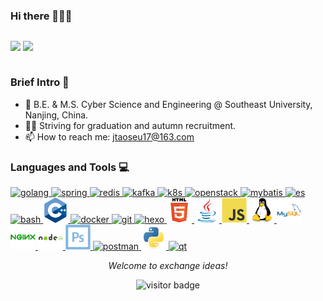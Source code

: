 ### Hi there 👋👋👋

<div style="display: flex; gap: 10px;">
  <p align="center">
  <img height="200px" src="https://github-readme-stats.vercel.app/api?username=Mitsui921&theme=blueberry&show_icons=true&count_private=true&hide_rank=true&include_all_commits=true">
  <img height="200px" src="https://github-readme-stats.vercel.app/api/top-langs/?username=Mitsui921&layout=donut&theme=blueberry">
  </p>
</div>

<!-- trophy -->
<!-- [![trophy](https://github-profile-trophy.vercel.app/?username=Mitsui921&theme=onedark)](https://github.com/ryo-ma/github-profile-trophy) -->

### Brief Intro 🌝
- 🔭 B.E. & M.S. Cyber Science and Engineering @ Southeast University, Nanjing, China.
- 👨‍💻 Striving for graduation and autumn recruitment.
- 📫 How to reach me: jtaoseu17@163.com
<!--
- 😄 Pronouns: ...
- ⚡ Fun fact: ...
-->

<!--
- Reference: https://github.com/simple-icons/simple-icons
- Reference: https://github.com/devicons/devicon
-->

<h3 align="left">Languages and Tools 💻</h3>
<p align="left"> 
<a href="https://go.dev/" target="_blank"> <img src="https://www.vectorlogo.zone/logos/golang/golang-ar21.svg" alt="golang" width="60" height="40"/> </a> 
<a href="https://spring.io/" target="_blank"> <img src="https://www.vectorlogo.zone/logos/springio/springio-ar21.svg" alt="spring" width="80" height="40"/> </a> 
<a href="https://redis.io/" target="_blank"> <img src="https://www.vectorlogo.zone/logos/redis/redis-icon.svg" alt="redis" width="40" height="40"/> </a> 
<a href="https://kafka.apache.org/" target="_blank"> <img src="https://www.vectorlogo.zone/logos/apache_kafka/apache_kafka-ar21.svg" alt="kafka" width="80" height="40"/> </a> 
<a href="https://kubernetes.io/" target="_blank"> <img src="https://www.vectorlogo.zone/logos/kubernetes/kubernetes-ar21.svg" alt="k8s" width="80" height="40"/> </a> 
<a href="https://www.openstack.org/" target="_blank"> <img src="https://www.vectorlogo.zone/logos/openstack/openstack-ar21.svg" alt="openstack" width="80" height="40"/> </a> 
<a href="https://mybatis.org/" target="_blank"> <img src="https://github.com/mybatis/logo/blob/master/logo-bird-ninja.svg" alt="mybatis" width="40" height="40"/> </a> 
<a href="https://www.elastic.co/" target="_blank"> <img src="https://www.vectorlogo.zone/logos/elastic/elastic-ar21.svg" alt="es" width="80" height="40"/> </a> 
<a href="https://www.gnu.org/software/bash/" target="_blank"> <img src="https://www.vectorlogo.zone/logos/gnu_bash/gnu_bash-icon.svg" alt="bash" width="40" height="40"/> </a> 
<a href="https://www.w3schools.com/cpp/" target="_blank"> <img src="https://raw.githubusercontent.com/devicons/devicon/master/icons/cplusplus/cplusplus-original.svg" alt="cplusplus" width="40" height="40"/> </a> 
<a href="https://www.docker.com/" target="_blank"> <img src="https://cdn.jsdelivr.net/gh/devicons/devicon/icons/docker/docker-original-wordmark.svg" alt="docker" width="60" height="40"/> </a> 
<a href="https://git-scm.com/" target="_blank"> <img src="https://www.vectorlogo.zone/logos/git-scm/git-scm-icon.svg" alt="git" width="40" height="40"/> </a> 
<a href="https://hexo.io/" target="_blank"> <img src="https://www.vectorlogo.zone/logos/hexoio/hexoio-icon.svg" alt="hexo" width="40" height="40"/> </a> 
<a href="https://www.w3.org/html/" target="_blank"> <img src="https://raw.githubusercontent.com/devicons/devicon/master/icons/html5/html5-original-wordmark.svg" alt="html5" width="40" height="40"/> </a> 
<a href="https://www.java.com" target="_blank"> <img src="https://raw.githubusercontent.com/devicons/devicon/master/icons/java/java-original.svg" alt="java" width="40" height="40"/> </a> 
<a href="https://developer.mozilla.org/en-US/docs/Web/JavaScript" target="_blank"> <img src="https://raw.githubusercontent.com/devicons/devicon/master/icons/javascript/javascript-original.svg" alt="javascript" width="40" height="40"/> </a> 
<a href="https://www.linux.org/" target="_blank"> <img src="https://raw.githubusercontent.com/devicons/devicon/master/icons/linux/linux-original.svg" alt="linux" width="40" height="40"/> </a> 
<a href="https://www.mysql.com/" target="_blank"> <img src="https://raw.githubusercontent.com/devicons/devicon/master/icons/mysql/mysql-original-wordmark.svg" alt="mysql" width="40" height="40"/> </a> 
<a href="https://www.nginx.com" target="_blank"> <img src="https://raw.githubusercontent.com/devicons/devicon/master/icons/nginx/nginx-original.svg" alt="nginx" width="40" height="40"/> </a> 
<a href="https://nodejs.org" target="_blank"> <img src="https://raw.githubusercontent.com/devicons/devicon/master/icons/nodejs/nodejs-original-wordmark.svg" alt="nodejs" width="40" height="40"/> </a> 
<a href="https://www.photoshop.com/en" target="_blank"> <img src="https://raw.githubusercontent.com/devicons/devicon/master/icons/photoshop/photoshop-line.svg" alt="photoshop" width="40" height="40"/> </a> 
<a href="https://postman.com" target="_blank"> <img src="https://www.vectorlogo.zone/logos/getpostman/getpostman-icon.svg" alt="postman" width="40" height="40"/> </a> 
<a href="https://www.python.org" target="_blank"> <img src="https://raw.githubusercontent.com/devicons/devicon/master/icons/python/python-original.svg" alt="python" width="40" height="40"/> </a> 
<a href="https://www.qt.io/" target="_blank"> <img src="https://upload.wikimedia.org/wikipedia/commons/0/0b/Qt_logo_2016.svg" alt="qt" width="40" height="40"/> </a> 


<p align="center">
  <i>Welcome to exchange ideas!</i>

<p  align="center">
<img src="https://visitor-badge.laobi.icu/badge?page_id=Mitsui921.Mitsui921" alt="visitor badge"/>    
</p>

</p>


